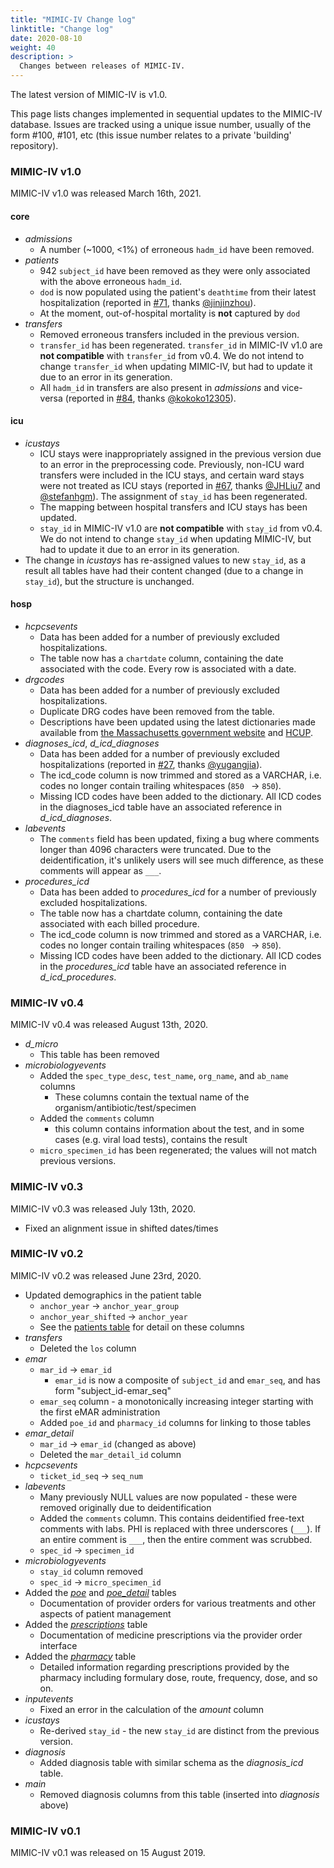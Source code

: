 ```yaml
---
title: "MIMIC-IV Change log"
linktitle: "Change log"
date: 2020-08-10
weight: 40
description: >
  Changes between releases of MIMIC-IV.
---
```


The latest version of MIMIC-IV is v1.0. 

This page lists changes implemented in sequential updates to the MIMIC-IV database. Issues are tracked using a unique issue number, usually of the form #100, #101, etc (this issue number relates to a private 'building' repository).

### MIMIC-IV v1.0

MIMIC-IV v1.0 was released March 16th, 2021.

#### core

* *admissions*
    * A number (~1000, <1%) of erroneous `hadm_id` have been removed.
* *patients*
    * 942 `subject_id` have been removed as they were only associated with the above erroneous `hadm_id`.
    * `dod` is now populated using the patient's `deathtime` from their latest hospitalization (reported in [#71](https://github.com/MIT-LCP/mimic-iv/issues/71), thanks [@jinjinzhou](https://github.com/jinjinzhou)).
    * At the moment, out-of-hospital mortality is **not** captured by `dod`
* *transfers*
    * Removed erroneous transfers included in the previous version.
    * `transfer_id` has been regenerated. `transfer_id` in MIMIC-IV v1.0 are **not compatible** with `transfer_id` from v0.4. We do not intend to change `transfer_id` when updating MIMIC-IV, but had to update it due to an error in its generation.
    * All `hadm_id` in transfers are also present in *admissions* and vice-versa (reported in [#84](https://github.com/MIT-LCP/mimic-iv/issues/84), thanks [@kokoko12305](https://github.com/kokoko12305)).

#### icu

* *icustays*
    * ICU stays were inappropriately assigned in the previous version due to an error in the preprocessing code. Previously, non-ICU ward transfers were included in the ICU stays, and certain ward stays were not treated as ICU stays (reported in [#67](https://github.com/MIT-LCP/mimic-iv/issues/67), thanks [@JHLiu7](https://github.com/JHLiu7) and [@stefanhgm](https://github.com/stefanhgm)). The assignment of `stay_id` has been regenerated.
    * The mapping between hospital transfers and ICU stays has been updated.
    * `stay_id` in MIMIC-IV v1.0 are **not compatible** with `stay_id` from v0.4. We do not intend to change `stay_id` when updating MIMIC-IV, but had to update it due to an error in its generation.
* The change in *icustays* has re-assigned values to new `stay_id`, as a result all tables have had their content changed (due to a change in `stay_id`), but the structure is unchanged.

#### hosp

* *hcpcsevents*
    * Data has been added for a number of previously excluded hospitalizations.
    * The table now has a `chartdate` column, containing the date associated with the code. Every row is associated with a date.
* *drgcodes*
    * Data has been added for a number of previously excluded hospitalizations.
    * Duplicate DRG codes have been removed from the table.
    * Descriptions have been updated using the latest dictionaries made available from [the Massachusetts government website](https://www.mass.gov/service-details/special-notices-for-acute-hospitals) and [HCUP](https://www.hcup-us.ahrq.gov/db/state/siddbdocumentation.jsp).
* *diagnoses_icd*, *d_icd_diagnoses*
    * Data has been added for a number of previously excluded hospitalizations (reported in [#27](https://github.com/MIT-LCP/mimic-iv/issues/27), thanks [@yugangjia](https://github.com/yugangjia)).
    * The icd_code column is now trimmed and stored as a VARCHAR, i.e. codes no longer contain trailing whitespaces (`850 ` -> `850`).
    * Missing ICD codes have been added to the dictionary. All ICD codes in the diagnoses_icd table have an associated reference in *d_icd_diagnoses*.
* *labevents*
    * The `comments` field has been updated, fixing a bug where comments longer than 4096 characters were truncated. Due to the deidentification, it's unlikely users will see much difference, as these comments will appear as `___`.
* *procedures_icd*
    * Data has been added to *procedures_icd* for a number of previously excluded hospitalizations.
    * The table now has a chartdate column, containing the date associated with each billed procedure.
    * The icd_code column is now trimmed and stored as a VARCHAR, i.e. codes no longer contain trailing whitespaces (`850 ` -> `850`).
    * Missing ICD codes have been added to the dictionary. All ICD codes in the *procedures_icd* table have an associated reference in *d_icd_procedures*.

### MIMIC-IV v0.4

MIMIC-IV v0.4 was released August 13th, 2020.

- *d_micro*
    - This table has been removed
- *microbiologyevents*
    - Added the `spec_type_desc`, `test_name`, `org_name`, and `ab_name` columns
        - These columns contain the textual name of the organism/antibiotic/test/specimen
    - Added the `comments` column
        - this column contains information about the test, and in some cases (e.g. viral load tests), contains the result
    - `micro_specimen_id` has been regenerated; the values will not match previous versions.

### MIMIC-IV v0.3

MIMIC-IV v0.3 was released July 13th, 2020. 

- Fixed an alignment issue in shifted dates/times

### MIMIC-IV v0.2

MIMIC-IV v0.2 was released June 23rd, 2020.

- Updated demographics in the patient table
  - `anchor_year` -> `anchor_year_group`
  - `anchor_year_shifted` -> `anchor_year`
  - See the [patients table](/docs/iv/tables/core/patients) for detail on these columns
- *transfers*
  - Deleted the `los` column
- *emar*
  - `mar_id` -> `emar_id`
    - `emar_id` is now a composite of `subject_id` and `emar_seq`, and has form "subject_id-emar_seq"
  - `emar_seq` column - a monotonically increasing integer starting with the first eMAR administration
  - Added `poe_id` and `pharmacy_id` columns for linking to those tables
- *emar_detail*
  - `mar_id` -> `emar_id` (changed as above)
  - Deleted the `mar_detail_id` column
- *hcpcsevents*
  - `ticket_id_seq` -> `seq_num`
- *labevents*
  - Many previously NULL values are now populated - these were removed originally due to deidentification
  - Added the `comments` column. This contains deidentified free-text comments with labs. PHI is replaced with three underscores (`___`). If an entire comment is `___`, then the entire comment was scrubbed.
  - `spec_id` -> `specimen_id`
- *microbiologyevents*
  - `stay_id` column removed
  - `spec_id` -> `micro_specimen_id`
- Added the [*poe*](/docs/iv/tables/hosp/poe) and [*poe_detail*](/docs/iv/tables/hosp/poe_detail) tables
  - Documentation of provider orders for various treatments and other aspects of patient management
- Added the [*prescriptions*](/docs/iv/tables/hosp/prescriptions) table
  - Documentation of medicine prescriptions via the provider order interface
- Added the [*pharmacy*](/docs/iv/tables/hosp/pharmacy) table
  - Detailed information regarding prescriptions provided by the pharmacy including formulary dose, route, frequency, dose, and so on.
- *inputevents*
  - Fixed an error in the calculation of the *amount* column
- *icustays*
  - Re-derived `stay_id` - the new `stay_id` are distinct from the previous version.
- *diagnosis*
  - Added diagnosis table with similar schema as the *diagnosis_icd* table.
- *main*
  - Removed diagnosis columns from this table (inserted into *diagnosis* above)

### MIMIC-IV v0.1

MIMIC-IV v0.1 was released on 15 August 2019.
